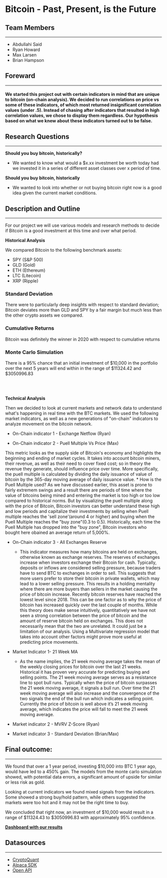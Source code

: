 # **Bitcoin - Past, Present, is the Future**

## Team Members
---
* Abdullahi Said
* Ryan Howard
* Max Larsen
* Brian Hampson
<p>

## **Foreward**
---
#### We started this project out with certain indicators in mind that are unique to bitcoin (on-chain analysis). We decided to run correlations on price vs some of these indicators, of which most returned insignificant correlation values (under .5). Instead of chasing after indicators that resulted in high correlation values, we chose to display them regardless. Our hypothesis based on what we knew about these indicators turned out to be false. 
<p>

## **Research Questions**
---

**Should you buy bitcoin, historically?**
<p>

* We wanted to know what would a $x.xx investment be worth today had we invested it in a series of different asset classes over x period of time. 

**Should you buy bitcoin, historically**

* We wanted to look into whether or not buying bitcoin right now is a good idea given the current market conditions. 
<p>

## **Description and Outline**
---
For our project we will use various models and research methods to decide if Bitcoin is a good investment at this time and over what period.
<p>

**Historical Analysis**

We compared Bitcoin to the following benchmark assets:
* SPY (S&P 500)
* GLD (Gold)
* ETH (Ethereum)
* LTC (Litecoin)
* XRP (Ripple)

### Standard Deviation

There were to particularly deep insights with respect to standard deviation; Bitcoin deviates more than GLD and SPY by a fair margin but much less than the other crypto assets we compared.

### Cumulative Returns

Bitcoin was definitely the winner in 2020 with respect to cumulative returns

### Monte Carlo Simulation

There is a 95% chance that an initial investment of $10,000 in the portfolio over the next 5 years will end within in the range of $11324.42 and $3050996.83

<br><br/>

**Technical Analysis** 

Then we decided to look at current markets and network data to understand what's happening in real time with the BTC markets. We used the following market indicators, as well as a new generations of "on-chain" indicators to analyze movement on the bitcoin network. 

* On-Chain indicator 1 - Exchange Netflow (Ryan)
    
* On-Chain indicator 2 - Puell Multiple Vs Price (Max)
    
This metric looks as the supply side of Bitcoin's economy and highlights the beginning and ending of market cycles. It takes into account bitcoin miners, their revenue, as well as their need to cover fixed cost; so in theory the revenue they generate, should influence price over time. More specifically, the puell multiple is calculated by dividing the daily issuance of value of bitcoin by the 365-day moving average of daily issuance value.
    * How is the Puell Multiple used?
As we have discussed earlier, this asset is prone to fairly extremem swings and a result there are periods of time where the value of bitcoins being mined and entering the market is too high or too low compared to historical norms. But by visualizing the puell multiple along with the price of Bitcoin, Bitcoin investors can better understand these high and low periods and capitalize their investments by selling when Puell multiple reaches the 'sell zone'(around 4 or higher) and buying when the Puell Multiple reaches the "buy zone"(0.3 to 0.5). Historically, each time the Puell Multiple has dropped into the "buy zone", Bitcoin investors who bought here obained an average return of 5,000%.
    
* On-Chain indicator 3 - All Exchanges Reserve
    *  This indicator measures how many bitcoins are held on exchanges, otherwise known as exchange reserves. The reserves of exchanges increase when investors exchange their Bitcoin for cash. Typically, deposits or inflows are considered selling pressure, because traders have to send BTC to exchanges in order to sell. This suggests that more users prefer to store their bitcoin in private wallets, which may lead to a lower selling pressure. This results in a holding mentality where there are more buyers than sellers in the market causing the price of bitcoin increase. Recently bitcoin reserves have reached the lowest level since 2018. This can be one factor as to why the price of bitcoin has increased quickly over the last couple of months. While this theory does make sense intuitively, quantitatively we have not seen a strong correlation between the price of bitcoin and the amount of reserve bitcoin held on exchanges. This does not necessarily mean that the two are unrelated. It could just be a limitation of our analysis. Using a Multivariate regression model that takes into account other factors might prove more useful at predicting price movements.
    
* Market Indicator 1- 21 Week MA
    *  As the name implies, the 21 week moving average takes the mean of the weekly closing prices for bitcoin over the last 21 weeks. Historical it has proven very accurate for predicting buying and selling points. The 21 week moving average serves as a resistance line to spot bull runs. Typically when the price of bitcoin surpasses the 21 week moving average, it signals a bull run. Over time the 21 week moving average will also increase and the convergence of the two signals the end of the bull run which indicates a selling point. Currently the price of bitcoin is well above it’s 21 week moving average, which indicates the price will fall to meet the 21 week moving average.

* Market indicator 2 - MVRV Z-Score (Ryan)
* Market indicator 3 -  Standard Deviation (Brian/Max)
<p>

## Final outcome: 
---
We found that over a 1 year period, investing $10,000 into BTC 1 year ago, would have led to a 450% gain. The models from the monte carlo simulation showed, with potential data errors, a significant amount of upside for similar or less risk as gold. 

Looking at current indicators we found mixed signals from the indicators. Some showed a strong buy/hold pattern, while others suggested the markets were too hot and it may not be the right time to buy. 

We concluded that right now, an investment of $10,000 would result in a range of $11324.43 to $3050996.83 with approximately 95% confidence.


[**Dashboard with our results**](https://github.com/nospmah/fintech.group_project/blob/main/reports/analysis.ipynb?short_path=9ddbebd)

## Datasources
---
* [CryptoQuant](cryptoquant.com)
* [Alpaca SDK](alpaca.com)
* [Open API](openapi.io)


